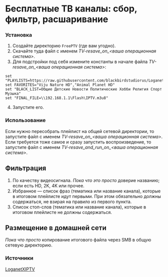 # Бесплатные ТВ каналы: сбор, фильтр, раcшаривание

### Установка
1. Создайте директорию `FreePTV` (где вам угодно).
2. Скачайте туда файл с именем *TV-resave_on_<ваша операционная система>*.
3. Для подстройки под себя измените константы в начале файла *TV-resave_on_<ваша операционная система>*:
```
set "PLAYLISTS=https://raw.githubusercontent.com/blackbirdstudiorus/LoganetXIPTV/refs/heads/main/LoganetXAll.m3u"
set FAVORITES="Viju Nature HD","Animal Planet HD"
set "BLACK_LIST=Общие Детские Новости Политические Хобби Религия Спорт Музыка"
set "FINAL_FILE=\\192.168.1.1\Flash\IPTV.m3u8"
```
4. Запустите его.

### Использование
Если нужно пересобрать плейлист на общей сетевой директории, то запустите файл с именем *TV-resave_on_<ваша операционная система>*.
Если требуется тоже самое и сразу запустить воспроизведение, то запустите файл с именем *TV-resave_and_run_on_<ваша операционная система>*.

## Фильтрация
1. По качеству видеосигнала. *Пока что это просто* доверие названию; если есть HD, 2K, 4K или прочее.
2. Избранное — список фраз (тематика или название канала), которые в итоговом плейлисте идут первыми. При этом обязательно должны содержаться, не взирая на правило из первого пункта.
3. Список стоп-слов (тематика или название канала), которые в итоговом плейлисте не должны содержаться.

## Размещение в домашней сети
*Пока что просто* копирование итогового файла через SMB в общую сетевую директорию.

### Источники
[LoganetXIPTV](https://github.com/blackbirdstudiorus/LoganetXIPTV)
